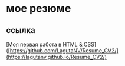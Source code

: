 # мое резюме
## ссылка
[Моя первая работа в HTML & CSS]([https://github.com/LagutaNV/Resume_CV2/](https://lagutanv.github.io/Resume_CV2/)
